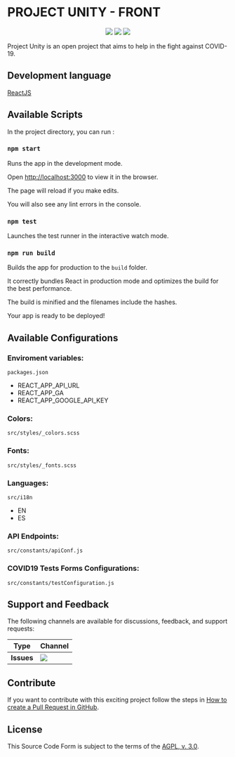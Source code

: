 
# PROJECT UNITY - FRONT

<p align="center">
    <a href="https://github.com/SanUnity/project-unity-front/commits/" title="Last Commit"><img src="https://img.shields.io/github/last-commit/SanUnity/project-unity-front?style=flat"></a>
    <a href="https://github.com/SanUnity/project-unity-front//issues" title="Open Issues"><img src="https://img.shields.io/github/issues/SanUnity/project-unity-front?style=flat"></a>
    <a href="https://github.com/SanUnity/project-unity-front/blob/master/LICENSE" title="License"><img src="https://img.shields.io/badge/License-AGPL--3.0-blue?style=flat"></a>
</p>

Project Unity is an open project that aims to help in the fight against COVID-19.


## Development language

[ReactJS](https://reactjs.org/)


## Available Scripts

In the project directory, you can run :

### `npm start`

Runs the app in the development mode.

Open [http://localhost:3000](http://localhost:3000) to view it in the browser.

The page will reload if you make edits.

You will also see any lint errors in the console.

### `npm test`

Launches the test runner in the interactive watch mode.

### `npm run build`

Builds the app for production to the `build` folder.

It correctly bundles React in production mode and optimizes the build for the best performance.

The build is minified and the filenames include the hashes.

Your app is ready to be deployed!

## Available Configurations

### Enviroment variables:

`packages.json`

 - REACT_APP_API_URL
 - REACT_APP_GA
 - REACT_APP_GOOGLE_API_KEY

### Colors:

`src/styles/_colors.scss`

### Fonts:

`src/styles/_fonts.scss`

### Languages:

`src/i18n`

 - EN
 - ES

### API Endpoints:

`src/constants/apiConf.js`

### COVID19 Tests Forms Configurations:

`src/constants/testConfiguration.js`

## Support and Feedback

The following channels are available for discussions, feedback, and support requests:

| Type       | Channel                                                |
| ---------- | ------------------------------------------------------ |
| **Issues** | <a href="https://github.com/SanUnity/project-unity-front//issues" title="Open Issues"><img src="https://img.shields.io/github/issues/SanUnity/project-unity-front?style=flat"></a> |

## Contribute

If you want to contribute with this exciting project follow the steps in [How to create a Pull Request in GitHub](https://opensource.com/article/19/7/create-pull-request-github).

## License

This Source Code Form is subject to the terms of the [AGPL, v. 3.0](https://www.gnu.org/licenses/agpl-3.0.html).
